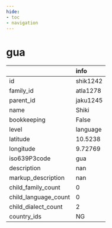 ```yaml
---
hide:
- toc
- navigation
---
```

# gua
|                      | info     |
|:---------------------|:---------|
| id                   | shik1242 |
| family_id            | atla1278 |
| parent_id            | jaku1245 |
| name                 | Shiki    |
| bookkeeping          | False    |
| level                | language |
| latitude             | 10.5238  |
| longitude            | 9.72769  |
| iso639P3code         | gua      |
| description          | nan      |
| markup_description   | nan      |
| child_family_count   | 0        |
| child_language_count | 0        |
| child_dialect_count  | 2        |
| country_ids          | NG       |